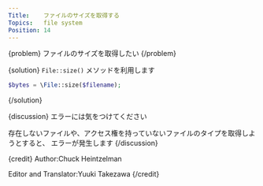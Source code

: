 ```yaml
---
Title:    ファイルのサイズを取得する
Topics:   file system
Position: 14
---
```


{problem}
ファイルのサイズを取得したい
{/problem}

{solution}
`File::size()` メソッドを利用します

```php
$bytes = \File::size($filename);
```
{/solution}

{discussion}
エラーには気をつけてください

存在しないファイルや、アクセス権を持っていないファイルのタイプを取得しようとすると、
エラーが発生します
{/discussion}

{credit}
Author:Chuck Heintzelman

Editor and Translator:Yuuki Takezawa
{/credit}
